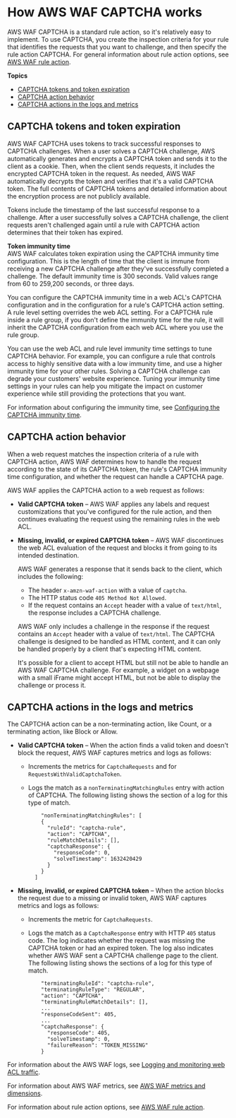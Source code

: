 # How AWS WAF CAPTCHA works<a name="waf-captcha-how-it-works"></a>

AWS WAF CAPTCHA is a standard rule action, so it's relatively easy to implement\. To use CAPTCHA, you create the inspection criteria for your rule that identifies the requests that you want to challenge, and then specify the rule action CAPTCHA\. For general information about rule action options, see [AWS WAF rule action](waf-rule-action.md)\.

**Topics**
+ [CAPTCHA tokens and token expiration](#waf-captcha-tokens)
+ [CAPTCHA action behavior](#waf-captcha-action)
+ [CAPTCHA actions in the logs and metrics](#waf-captcha-logs-metrics)

## CAPTCHA tokens and token expiration<a name="waf-captcha-tokens"></a>

AWS WAF CAPTCHA uses tokens to track successful responses to CAPTCHA challenges\. When a user solves a CAPTCHA challenge, AWS automatically generates and encrypts a CAPTCHA token and sends it to the client as a cookie\. Then, when the client sends requests, it includes the encrypted CAPTCHA token in the request\. As needed, AWS WAF automatically decrypts the token and verifies that it's a valid CAPTCHA token\. The full contents of CAPTCHA tokens and detailed information about the encryption process are not publicly available\. 

Tokens include the timestamp of the last successful response to a challenge\. After a user successfully solves a CAPTCHA challenge, the client requests aren't challenged again until a rule with CAPTCHA action determines that their token has expired\. 

**Token immunity time**  
AWS WAF calculates token expiration using the CAPTCHA immunity time configuration\. This is the length of time that the client is immune from receiving a new CAPTCHA challenge after they've successfully completed a challenge\. The default immunity time is 300 seconds\. Valid values range from 60 to 259,200 seconds, or three days\.

You can configure the CAPTCHA immunity time in a web ACL's CAPTCHA configuration and in the configuration for a rule's CAPTCHA action setting\. A rule level setting overrides the web ACL setting\. For a CAPTCHA rule inside a rule group, if you don't define the immunity time for the rule, it will inherit the CAPTCHA configuration from each web ACL where you use the rule group\.

You can use the web ACL and rule level immunity time settings to tune CAPTCHA behavior\. For example, you can configure a rule that controls access to highly sensitive data with a low immunity time, and use a higher immunity time for your other rules\. Solving a CAPTCHA challenge can degrade your customers' website experience\. Tuning your immunity time settings in your rules can help you mitigate the impact on customer experience while still providing the protections that you want\. 

For information about configuring the immunity time, see [Configuring the CAPTCHA immunity time](waf-captcha-configuring.md)\.

## CAPTCHA action behavior<a name="waf-captcha-action"></a>

When a web request matches the inspection criteria of a rule with CAPTCHA action, AWS WAF determines how to handle the request according to the state of its CAPTCHA token, the rule's CAPTCHA immunity time configuration, and whether the request can handle a CAPTCHA page\. 

AWS WAF applies the CAPTCHA action to a web request as follows:
+ **Valid CAPTCHA token** – AWS WAF applies any labels and request customizations that you've configured for the rule action, and then continues evaluating the request using the remaining rules in the web ACL\. 
+ **Missing, invalid, or expired CAPTCHA token** – AWS WAF discontinues the web ACL evaluation of the request and blocks it from going to its intended destination\. 

  AWS WAF generates a response that it sends back to the client, which includes the following:
  + The header `x-amzn-waf-action` with a value of `captcha`\.
  + The HTTP status code `405 Method Not Allowed`\.
  + If the request contains an `Accept` header with a value of `text/html`, the response includes a CAPTCHA challenge\.

  AWS WAF only includes a challenge in the response if the request contains an `Accept` header with a value of `text/html`\. The CAPTCHA challenge is designed to be handled as HTML content, and it can only be handled properly by a client that's expecting HTML content\. 

  It's possible for a client to accept HTML but still not be able to handle an AWS WAF CAPTCHA challenge\. For example, a widget on a webpage with a small iFrame might accept HTML, but not be able to display the challenge or process it\. 

## CAPTCHA actions in the logs and metrics<a name="waf-captcha-logs-metrics"></a>

The CAPTCHA action can be a non\-terminating action, like Count, or a terminating action, like Block or Allow\. 
+ **Valid CAPTCHA token** – When the action finds a valid token and doesn't block the request, AWS WAF captures metrics and logs as follows:
  + Increments the metrics for `CaptchaRequests` and for `RequestsWithValidCaptchaToken`\. 
  + Logs the match as a `nonTerminatingMatchingRules` entry with action of CAPTCHA\. The following listing shows the section of a log for this type of match\.

    ```
        "nonTerminatingMatchingRules": [
        {
          "ruleId": "captcha-rule",
          "action": "CAPTCHA",
          "ruleMatchDetails": [],
          "captchaResponse": {
            "responseCode": 0,
            "solveTimestamp": 1632420429
          }
        }
      ]
    ```
+ **Missing, invalid, or expired CAPTCHA token** – When the action blocks the request due to a missing or invalid token, AWS WAF captures metrics and logs as follows:
  + Increments the metric for `CaptchaRequests`\. 
  + Logs the match as a `CaptchaResponse` entry with HTTP `405` status code\. The log indicates whether the request was missing the CAPTCHA token or had an expired token\. The log also indicates whether AWS WAF sent a CAPTCHA challenge page to the client\. The following listing shows the sections of a log for this type of match\.

    ```
        "terminatingRuleId": "captcha-rule",
        "terminatingRuleType": "REGULAR",
        "action": "CAPTCHA",
        "terminatingRuleMatchDetails": [],
        ...
        "responseCodeSent": 405,
        ...
        "captchaResponse": {
          "responseCode": 405,
          "solveTimestamp": 0,
          "failureReason": "TOKEN_MISSING"
        }
    ```

For information about the AWS WAF logs, see [Logging and monitoring web ACL traffic](logging.md)\.

For information about AWS WAF metrics, see [AWS WAF metrics and dimensions](monitoring-cloudwatch.md#waf-metrics)\.

For information about rule action options, see [AWS WAF rule action](waf-rule-action.md)\.